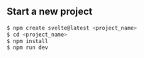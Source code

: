## Start a new project
```sh
$ npm create svelte@latest <project_name>
$ cd <project_name>
$ npm install
$ npm run dev
```


